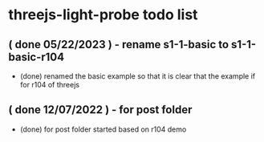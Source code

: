 # threejs-light-probe todo list

## ( done 05/22/2023 ) - rename s1-1-basic to s1-1-basic-r104
* (done) renamed the basic example so that it is clear that the example if for r104 of threejs

## ( done 12/07/2022 ) - for post folder
* (done) for post folder started based on r104 demo
